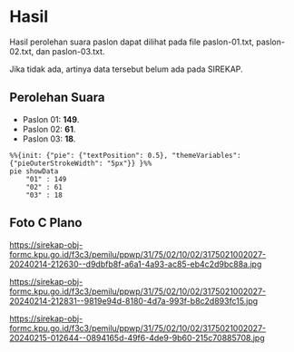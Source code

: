 # Hasil

Hasil perolehan suara paslon dapat dilihat pada file paslon-01.txt, paslon-02.txt, dan paslon-03.txt.

Jika tidak ada, artinya data tersebut belum ada pada SIREKAP.

## Perolehan Suara

 * Paslon 01: **149**.
 * Paslon 02: **61**.
 * Paslon 03: **18**.

```mermaid
%%{init: {"pie": {"textPosition": 0.5}, "themeVariables": {"pieOuterStrokeWidth": "5px"}} }%%
pie showData
    "01" : 149
    "02" : 61
    "03" : 18
```
## Foto C Plano

https://sirekap-obj-formc.kpu.go.id/f3c3/pemilu/ppwp/31/75/02/10/02/3175021002027-20240214-212630--d9dbfb8f-a6a1-4a93-ac85-eb4c2d9bc88a.jpg

https://sirekap-obj-formc.kpu.go.id/f3c3/pemilu/ppwp/31/75/02/10/02/3175021002027-20240214-212831--9819e94d-8180-4d7a-993f-b8c2d893fc15.jpg

https://sirekap-obj-formc.kpu.go.id/f3c3/pemilu/ppwp/31/75/02/10/02/3175021002027-20240215-012644--0894165d-49f6-4de9-9b60-215c70885708.jpg
